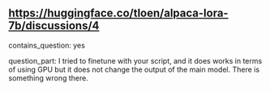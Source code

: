 ## https://huggingface.co/tloen/alpaca-lora-7b/discussions/4

contains_question: yes

question_part: I tried to finetune with your script, and it does works in terms of using GPU but it does not change the output of the main model. There is something wrong there.